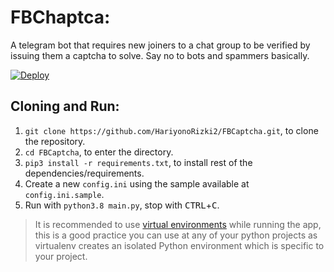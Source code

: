 # FBChaptca:
A telegram bot that requires new joiners to a chat group to be verified by issuing them a captcha to solve. Say no to bots and spammers basically.

[![Deploy](https://www.herokucdn.com/deploy/button.svg)](https://heroku.com/deploy)

## Cloning and Run:
1. `git clone https://github.com/HariyonoRizki2/FBCaptcha.git`, to clone the repository.
2. `cd FBCaptcha`, to enter the directory.
3. `pip3 install -r requirements.txt`, to install rest of the dependencies/requirements.
4. Create a new `config.ini` using the sample available at `config.ini.sample`.
5. Run with `python3.8 main.py`, stop with <kbd>CTRL</kbd>+<kbd>C</kbd>.
> It is recommended to use [virtual environments](https://docs.python-guide.org/dev/virtualenvs/) while running the app, this is a good practice you can use at any of your python projects as virtualenv creates an isolated Python environment which is specific to your project.
